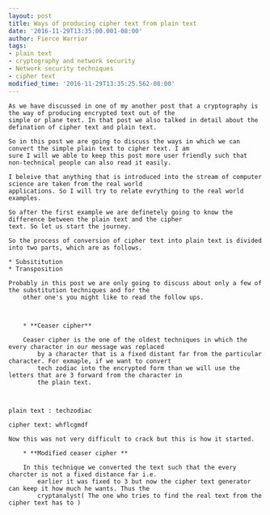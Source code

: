```yaml
---
layout: post
title: Ways of producing cipher text from plain text
date: '2016-11-29T13:35:00.001-08:00'
author: Fierce Warrior
tags:
- plain text
- cryptography and network security
- Network security techniques
- cipher text
modified_time: '2016-11-29T13:35:25.562-08:00'
---
```


    As we have discussed in one of my another post that a cryptography is the way of producing encrypted text out of the
    simple or plane text. In that post we also talked in detail about the defination of cipher text and plain text.

    So in this post we are going to discuss the ways in which we can convert the simple plain text to cipher text. I am
    sure I will we able to keep this post more user friendly such that non-technical people can also read it easily.

    I beleive that anything that is introduced into the stream of computer science are taken from the real world
    applications. So I will try to relate evrything to the real world examples.

    So after the first example we are definetely going to know the difference between the plain text and the cipher
    text. So let us start the journey.

    So the process of conversion of cipher text into plain text is divided into two parts, which are as follows.

    * Subsititution
    * Transposition

    Probably in this post we are only going to discuss about only a few of the substitution techniques and for the
        other one's you might like to read the follow ups.



        * **Ceaser cipher**

        Ceaser cipher is the one of the oldest techniques in which the every character in our message was replaced
            by a character that is a fixed distant far from the particular character. For exmaple, if we want to convert
            tech zodiac into the encrypted form than we will use the letters that are 3 forward from the character in
            the plain text.



    plain text : techzodiac

    cipher text: whflcgmdf

    Now this was not very difficult to crack but this is how it started. 

        * **Modified ceaser cipher **

        In this technique we converted the text such that the every charcter is not a fixed distance far i.e.
            earlier it was fixed to 3 but now the cipher text generator can keep it how much he wants. Thus the
            cryptanalyst( The one who tries to find the real text from the cipher text has to )



